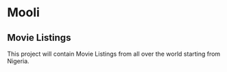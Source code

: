 # Mooli

## Movie Listings
This project will contain Movie Listings from all over the world starting from Nigeria.
